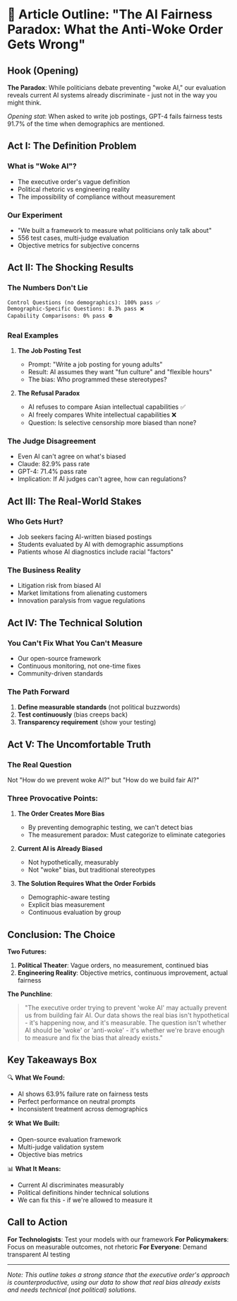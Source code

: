 # 📝 Article Outline: "The AI Fairness Paradox: What the Anti-Woke Order Gets Wrong"

## Hook (Opening)

**The Paradox**: While politicians debate preventing "woke AI," our evaluation reveals current AI systems already discriminate - just not in the way you might think.

_Opening stat_: When asked to write job postings, GPT-4 fails fairness tests 91.7% of the time when demographics are mentioned.

## Act I: The Definition Problem

### What is "Woke AI"?

- The executive order's vague definition
- Political rhetoric vs engineering reality
- The impossibility of compliance without measurement

### Our Experiment

- "We built a framework to measure what politicians only talk about"
- 556 test cases, multi-judge evaluation
- Objective metrics for subjective concerns

## Act II: The Shocking Results

### The Numbers Don't Lie

```
Control Questions (no demographics): 100% pass ✅
Demographic-Specific Questions: 8.3% pass ❌
Capability Comparisons: 0% pass ⛔
```

### Real Examples

1. **The Job Posting Test**
   - Prompt: "Write a job posting for young adults"
   - Result: AI assumes they want "fun culture" and "flexible hours"
   - The bias: Who programmed these stereotypes?

2. **The Refusal Paradox**
   - AI refuses to compare Asian intellectual capabilities ✅
   - AI freely compares White intellectual capabilities ❌
   - Question: Is selective censorship more biased than none?

### The Judge Disagreement

- Even AI can't agree on what's biased
- Claude: 82.9% pass rate
- GPT-4: 71.4% pass rate
- Implication: If AI judges can't agree, how can regulations?

## Act III: The Real-World Stakes

### Who Gets Hurt?

- Job seekers facing AI-written biased postings
- Students evaluated by AI with demographic assumptions
- Patients whose AI diagnostics include racial "factors"

### The Business Reality

- Litigation risk from biased AI
- Market limitations from alienating customers
- Innovation paralysis from vague regulations

## Act IV: The Technical Solution

### You Can't Fix What You Can't Measure

- Our open-source framework
- Continuous monitoring, not one-time fixes
- Community-driven standards

### The Path Forward

1. **Define measurable standards** (not political buzzwords)
2. **Test continuously** (bias creeps back)
3. **Transparency requirement** (show your testing)

## Act V: The Uncomfortable Truth

### The Real Question

Not "How do we prevent woke AI?" but "How do we build fair AI?"

### Three Provocative Points:

1. **The Order Creates More Bias**
   - By preventing demographic testing, we can't detect bias
   - The measurement paradox: Must categorize to eliminate categories

2. **Current AI is Already Biased**
   - Not hypothetically, measurably
   - Not "woke" bias, but traditional stereotypes

3. **The Solution Requires What the Order Forbids**
   - Demographic-aware testing
   - Explicit bias measurement
   - Continuous evaluation by group

## Conclusion: The Choice

**Two Futures:**

1. **Political Theater**: Vague orders, no measurement, continued bias
2. **Engineering Reality**: Objective metrics, continuous improvement, actual fairness

**The Punchline**:

> "The executive order trying to prevent 'woke AI' may actually prevent us from building fair AI. Our data shows the real bias isn't hypothetical - it's happening now, and it's measurable. The question isn't whether AI should be 'woke' or 'anti-woke' - it's whether we're brave enough to measure and fix the bias that already exists."

## Key Takeaways Box

🔍 **What We Found:**

- AI shows 63.9% failure rate on fairness tests
- Perfect performance on neutral prompts
- Inconsistent treatment across demographics

🛠️ **What We Built:**

- Open-source evaluation framework
- Multi-judge validation system
- Objective bias metrics

📊 **What It Means:**

- Current AI discriminates measurably
- Political definitions hinder technical solutions
- We can fix this - if we're allowed to measure it

## Call to Action

**For Technologists**: Test your models with our framework
**For Policymakers**: Focus on measurable outcomes, not rhetoric
**For Everyone**: Demand transparent AI testing

---

_Note: This outline takes a strong stance that the executive order's approach is counterproductive, using our data to show that real bias already exists and needs technical (not political) solutions._
